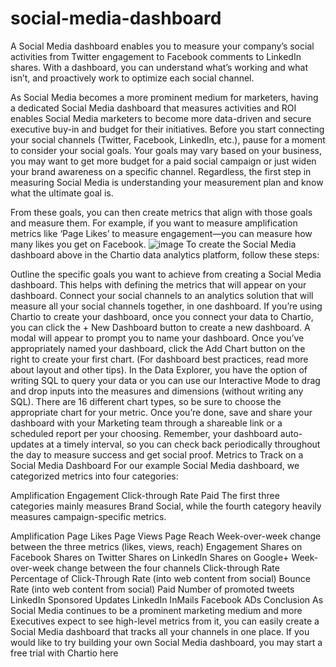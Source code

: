 # social-media-dashboard
A Social Media dashboard enables you to measure your company’s social activities from Twitter engagement to Facebook comments to LinkedIn shares. With a dashboard, you can understand what’s working and what isn’t, and proactively work to optimize each social channel.

As Social Media becomes a more prominent medium for marketers, having a dedicated Social Media dashboard that measures activities and ROI enables Social Media marketers to become more data-driven and secure executive buy-in and budget for their initiatives.
Before you start connecting your social channels (Twitter, Facebook, LinkedIn, etc.), pause for a moment to consider your social goals. Your goals may vary based on your business, you may want to get more budget for a paid social campaign or just widen your brand awareness on a specific channel. Regardless, the first step in measuring Social Media is understanding your measurement plan and know what the ultimate goal is.

From these goals, you can then create metrics that align with those goals and measure them. For example, if you want to measure amplification metrics like ‘Page Likes’ to measure engagement—you can measure how many likes you get on Facebook.
![image](https://github.com/ganeshyadav10/social-media-dashboard/assets/126311739/dd186acb-21de-41be-a2ff-0ffbcb31a620)
To create the Social Media dashboard above in the Chartio data analytics platform, follow these steps:

Outline the specific goals you want to achieve from creating a Social Media dashboard. This helps with defining the metrics that will appear on your dashboard.
Connect your social channels to an analytics solution that will measure all your social channels together, in one dashboard.
If you’re using Chartio to create your dashboard, once you connect your data to Chartio, you can click the + New Dashboard button to create a new dashboard. A modal will appear to prompt you to name your dashboard.
Once you’ve appropriately named your dashboard, click the Add Chart button on the right to create your first chart. (For dashboard best practices, read more about layout and other tips).
In the Data Explorer, you have the option of writing SQL to query your data or you can use our Interactive Mode to drag and drop inputs into the measures and dimensions (without writing any SQL).
There are 16 different chart types, so be sure to choose the appropriate chart for your metric.
Once you’re done, save and share your dashboard with your Marketing team through a shareable link or a scheduled report per your choosing.
Remember, your dashboard auto-updates at a timely interval, so you can check back periodically throughout the day to measure success and get social proof.
Metrics to Track on a Social Media Dashboard
For our example Social Media dashboard, we categorized metrics into four categories:

Amplification
Engagement
Click-through Rate
Paid
The first three categories mainly measures Brand Social, while the fourth category heavily measures campaign-specific metrics.

Amplification
Page Likes
Page Views
Page Reach
Week-over-week change between the three metrics (likes, views, reach)
Engagement
Shares on Facebook
Shares on Twitter
Shares on LinkedIn
Shares on Google+
Week-over-week change between the four channels
Click-through Rate
Percentage of Click-Through Rate (into web content from social)
Bounce Rate (into web content from social)
Paid
Number of promoted tweets
LinkedIn Sponsored Updates
LinkedIn InMails
Facebook ADs
Conclusion
As Social Media continues to be a prominent marketing medium and more Executives expect to see high-level metrics from it, you can easily create a Social Media dashboard that tracks all your channels in one place. If you would like to try building your own Social Media dashboard, you may start a free trial with Chartio here
